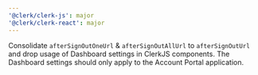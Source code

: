 ```yaml
---
'@clerk/clerk-js': major
'@clerk/clerk-react': major
---
```


Consolidate `afterSignOutOneUrl` & `afterSignOutAllUrl` to `afterSignOutUrl` and drop usage of Dashboard settings in ClerkJS components. The Dashboard settings should only apply to the Account Portal application.
